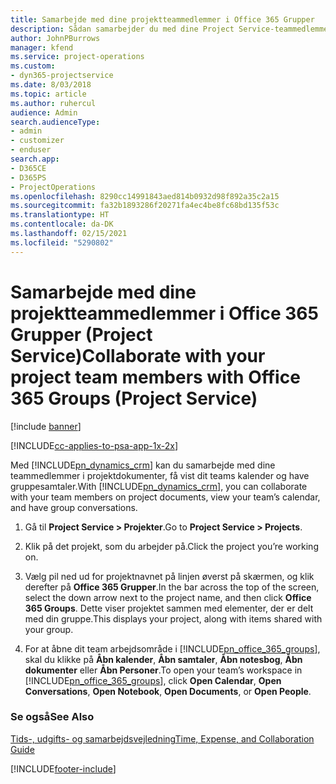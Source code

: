 ```yaml
---
title: Samarbejde med dine projektteammedlemmer i Office 365 Grupper
description: Sådan samarbejder du med dine Project Service-teammedlemmer via Office 365 Grupper
author: JohnPBurrows
manager: kfend
ms.service: project-operations
ms.custom:
- dyn365-projectservice
ms.date: 8/03/2018
ms.topic: article
ms.author: ruhercul
audience: Admin
search.audienceType:
- admin
- customizer
- enduser
search.app:
- D365CE
- D365PS
- ProjectOperations
ms.openlocfilehash: 8290cc14991843aed814b0932d98f892a35c2a15
ms.sourcegitcommit: fa32b1893286f20271fa4ec4be8fc68bd135f53c
ms.translationtype: HT
ms.contentlocale: da-DK
ms.lasthandoff: 02/15/2021
ms.locfileid: "5290802"
---
```

# <a name="collaborate-with-your-project-team-members-with-office-365-groups-project-service"></a><span data-ttu-id="00845-103">Samarbejde med dine projektteammedlemmer i Office 365 Grupper (Project Service)</span><span class="sxs-lookup"><span data-stu-id="00845-103">Collaborate with your project team members with Office 365 Groups (Project Service)</span></span>

[!include [banner](../includes/psa-now-project-operations.md)]

[!INCLUDE[cc-applies-to-psa-app-1x-2x](../includes/cc-applies-to-psa-app-1x-2x.md)]

<span data-ttu-id="00845-104">Med [!INCLUDE[pn_dynamics_crm](../includes/pn-dynamics-crm.md)] kan du samarbejde med dine teammedlemmer i projektdokumenter, få vist dit teams kalender og have gruppesamtaler.</span><span class="sxs-lookup"><span data-stu-id="00845-104">With [!INCLUDE[pn_dynamics_crm](../includes/pn-dynamics-crm.md)], you can collaborate with your team members on project documents, view your team’s calendar, and have group conversations.</span></span>  
  
1. <span data-ttu-id="00845-105">Gå til **Project Service > Projekter**.</span><span class="sxs-lookup"><span data-stu-id="00845-105">Go to **Project Service > Projects**.</span></span>  
  
2. <span data-ttu-id="00845-106">Klik på det projekt, som du arbejder på.</span><span class="sxs-lookup"><span data-stu-id="00845-106">Click the project you’re working on.</span></span>  
  
3. <span data-ttu-id="00845-107">Vælg pil ned ud for projektnavnet på linjen øverst på skærmen, og klik derefter på **Office 365 Grupper**.</span><span class="sxs-lookup"><span data-stu-id="00845-107">In the bar across the top of the screen, select the down arrow next to the project name, and then click **Office 365 Groups**.</span></span> <span data-ttu-id="00845-108">Dette viser projektet sammen med elementer, der er delt med din gruppe.</span><span class="sxs-lookup"><span data-stu-id="00845-108">This displays your project, along with items shared with your group.</span></span>  
  
4. <span data-ttu-id="00845-109">For at åbne dit team arbejdsområde i [!INCLUDE[pn_office_365_groups](../includes/pn-office-365-groups.md)], skal du klikke på **Åbn kalender**, **Åbn samtaler**, **Åbn notesbog**, **Åbn dokumenter** eller **Åbn Personer**.</span><span class="sxs-lookup"><span data-stu-id="00845-109">To open your team’s workspace in [!INCLUDE[pn_office_365_groups](../includes/pn-office-365-groups.md)], click **Open Calendar**, **Open Conversations**, **Open Notebook**, **Open Documents**, or **Open People**.</span></span>  
  
### <a name="see-also"></a><span data-ttu-id="00845-110">Se også</span><span class="sxs-lookup"><span data-stu-id="00845-110">See Also</span></span>  
 [<span data-ttu-id="00845-111">Tids-, udgifts- og samarbejdsvejledning</span><span class="sxs-lookup"><span data-stu-id="00845-111">Time, Expense, and Collaboration Guide</span></span>](../psa/time-expense-collaboration-guide.md)


[!INCLUDE[footer-include](../includes/footer-banner.md)]